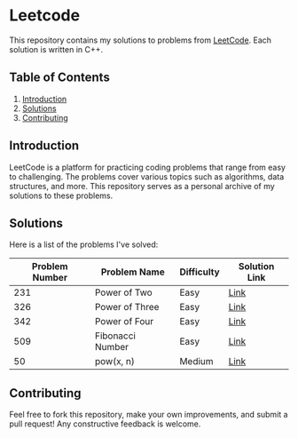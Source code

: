 # Leetcode
This repository contains my solutions to problems from [LeetCode](https://leetcode.com/). Each solution is written in C++.

## Table of Contents

1. [Introduction](#introduction)
2. [Solutions](#solutions)
3. [Contributing](#contributing)

## Introduction

LeetCode is a platform for practicing coding problems that range from easy to challenging. The problems cover various topics such as algorithms, data structures, and more.
This repository serves as a personal archive of my solutions to these problems.

## Solutions

Here is a list of the problems I've solved:


| Problem Number | Problem Name         | Difficulty | Solution Link                       |
|----------------|----------------------|------------|-------------------------------------|
| 231            | Power of Two         | Easy       | [Link](https://github.com/Maryam-Amir00/Leetcode/blob/main/Power_of_Two)|
| 326            | Power of Three       | Easy       | [Link](https://github.com/Maryam-Amir00/Leetcode/blob/main/Power_of_Three)|
| 342            | Power of Four        | Easy       | [Link](https://github.com/Maryam-Amir00/Leetcode/blob/main/Power_of_Four)|
| 509            | Fibonacci Number     | Easy       | [Link](https://github.com/Maryam-Amir00/Leetcode/blob/main/Fibonacci_Number)|
| 50             | pow(x, n)            | Medium     | [Link](https://github.com/Maryam-Amir00/Leetcode/blob/main/pow(x%2Cn))|


## Contributing

Feel free to fork this repository, make your own improvements, and submit a pull request! Any constructive feedback is welcome.
